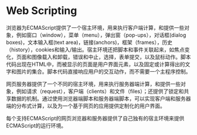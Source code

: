 # Web Scripting

浏览器为ECMAScript提供了一个宿主环境，用来执行客户端计算，和提供一些对象，例如窗口（window），菜单（menu），弹出窗（pop-ups），对话框\(dialog boxes\)，文本输入框\(text area\)，链接\(anchors\)，框架（frames），历史（history），cookies和输入/输出。宿主环境还把脚本和事件关联起来，如焦点变化，页面和图像载入和卸载，错误和中止，选择，表单提交，以及鼠标动作。脚本代码出现在HTML中，而被显示的页面是用户界面元素，以及固定或计算得出的文字和图片的集合。脚本代码直接响应用户的交互动作，而不需要一个主程序控制。

网页服务器提供了一个不同的宿主环境，用来执行服务器端计算，和提供一些对象，例如请求（request），客户端（clients）和文件（files）；还提供了锁定和共享数据的机制。通过使用浏览器端脚本和服务器端脚本，可以实现客户端和服务器端的分布式计算，以及为一个基于网页的应用提供定制化的用户界面。

每个支持ECMAScript的网页浏览器和服务器提供了自己独有的宿主环境来提供ECMAScript的运行环境。

